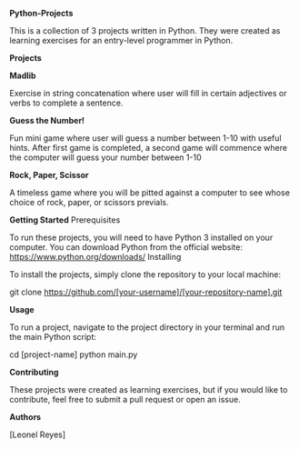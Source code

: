 **Python-Projects**

This is a collection of 3 projects written in Python. They were created as learning exercises for an entry-level programmer in Python.

**Projects**

**Madlib**

Exercise in string concatenation where user will fill in certain adjectives or verbs to complete a sentence.

**Guess the Number!**

Fun mini game where user will guess a number between 1-10 with useful hints. After first game is completed, a second game will commence where the computer will guess your number between 1-10

**Rock, Paper, Scissor**

A timeless game where you will be pitted against a computer to see whose choice of rock, paper, or scissors previals.

**Getting Started**
Prerequisites

To run these projects, you will need to have Python 3 installed on your computer. You can download Python from the official website: https://www.python.org/downloads/
Installing

To install the projects, simply clone the repository to your local machine:

git clone https://github.com/[your-username]/[your-repository-name].git

**Usage**

To run a project, navigate to the project directory in your terminal and run the main Python script:

cd [project-name]
python main.py

**Contributing**

These projects were created as learning exercises, but if you would like to contribute, feel free to submit a pull request or open an issue.

**Authors**

[Leonel Reyes]

